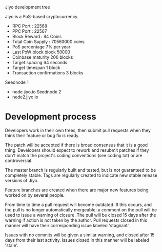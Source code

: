 
Jiyo development tree

Jiyo is a PoS-based cryptocurrency.

* RPC Port : 22568
* PPC Port : 22567
* Block Reward : 84 Coins
* Total Coin Supply : 70560000 coins
* PoS percentage	7% per year
* Last PoW block	block 50000
* Coinbase maturity	200 blocks
* Target spacing	64 seconds
* Target timespan	1 block
* Transaction confirmations	3 blocks

Seednode 1	
* node.jiyo.io
Seednode 2	
* node2.jiyo.io



Development process
===========================

Developers work in their own trees, then submit pull requests when
they think their feature or bug fix is ready.

The patch will be accepted if there is broad consensus that it is a
good thing.  Developers should expect to rework and resubmit patches
if they don't match the project's coding conventions (see coding.txt)
or are controversial.

The master branch is regularly built and tested, but is not guaranteed
to be completely stable. Tags are regularly created to indicate new
stable release versions of Jiyo.

Feature branches are created when there are major new features being
worked on by several people.

From time to time a pull request will become outdated. If this occurs, and
the pull is no longer automatically mergeable; a comment on the pull will
be used to issue a warning of closure. The pull will be closed 15 days
after the warning if action is not taken by the author. Pull requests closed
in this manner will have their corresponding issue labeled 'stagnant'.

Issues with no commits will be given a similar warning, and closed after
15 days from their last activity. Issues closed in this manner will be 
labeled 'stale'.
